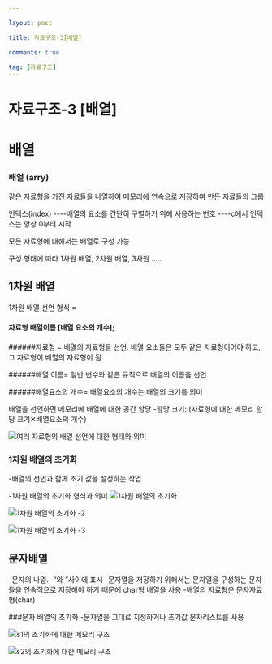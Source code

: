 ```yaml
---

layout: post

title: 자료구조-3[배열]

comments: true

tag: [자료구조]
---
```


# 자료구조-3 [배열]

# 배열

### 배열 (arry)
 같은 자료형을 가진 자료들을 나열하여 메모리에 연속으로 저장하여 만든 자료들의 그룹

인덱스(index)
----배열의 요소를 간단히 구별하기 위해 사용하는 번호
----c에서 인덱스는 항상 0부터 시작

모든 자료형에 대해서는 배열로 구성 가능

구성 형태에 따라 1차원 배열, 2차원 배열, 3차원 .....

## 1차원 배열

1차원 배열 선언 형식 =
#### 자료형 배열이름 [배열 요소의 개수];

######자료형 =
  배열의 자료형을 선언. 배열 요소들은 모두 같은 자료형이어야 하고, 그 자료형이 배열의 자료형이 됨

######배열 이름=
  일반 변수와 같은 규칙으로 배열의 이름을 선언

######배열요소의 개수=
  배열요소의 개수는 배열의 크기를 의미

  배열을 선언하면 메모리에 배열에 대한 공간 할당
  -할당 크기: (자료형에 대한 메모리 할당 크기✕배열요소의 개수)

  ![여러 자료형의 배열 선언에 대한 형태와 의미](/assets/여러%20자료형의%20배열%20선언에%20대한%20형태와%20의미.png)

### 1차원 배열의 초기화
-배열의 선언과 함께 초기 값을 설정하는 작업

-1차원 배열의 초기화 형식과 의미
![1차원 배열의 초기화](/assets/1차원%20배열의%20초기화.png)

![1차원 배열의 초기화 -2](/assets/1차원%20배열의%20초기화%20-2.png)

![1차원 배열의 초기화 -3](/assets/1차원%20배열의%20초기화%20-3.png)

## 문자배열
-문자의 나열.
-“와 ”사이에 표시
-문자열을 저장하기 위해서는 문자열을 구성하는 문자들을 연속적으로 저장해야 하기 때문에 char형 배열을 사용
-배열의 자료형은 문자자료형(char)

###문자 배열의 초기화
-문자열을 그대로 지정하거나 초기값 문자리스트를 사용

![s1의 초기화에 대한 메모리 구조](/assets/s1의%20초기화에%20대한%20메모리%20구조.png)

![s2의 초기화에 대한 메모리 구조](/assets/s2의%20초기화에%20대한%20메모리%20구조.png)
